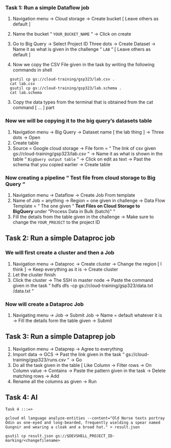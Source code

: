 ### ****Task 1: Run a simple Dataflow job****
1. Navigation menu → Cloud storage → Create bucket [ Leave others as default ]
2. Name the bucket “ `YOUR_BUCKET_NAME` “ → Click on create

1. Go to Big Query → Select Project ID Three dots → Create Dataset → Name it as what is given in the challenge “ `LAB` “ [ Leave others as default ]
2. Now we copy the CSV File given in the task by writing the following commands in shell
```
  gsutil cp gs://cloud-training/gsp323/lab.csv .    
  cat lab.csv
  gsutil cp gs://cloud-training/gsp323/lab.schema .
  cat lab.schema
```   
3. Copy the data types from the terminal that is obtained from the cat command [ … ] part

### **Now we will be copying it to the big query’s datasets table**
1. Navigation menu → Big Query → Dataset name [ the lab thing ] → Three dots → Open
2. Create table
3. Source = Google cloud storage → File form = “ The link of csv given gs://cloud-training/gsp323/lab.csv “ → Name it as what is shown in the table “ `BigQuery output table` “ → Click on edit as text → Past the schema that you copied earlier → Create table

### Now creating a pipeline “ Test file from cloud storage to Big Query “
1. Navigation menu → Dataflow → Create Job From template
2. Name of Job = anything → Region = one given in challenge → Data Flow Template = “ The one given “ **Text Files on Cloud Storage to BigQuery** under "Process Data in Bulk (batch)" “
3. Fill the details from the table given in the challenge → Make sure to change the `YOUR_PROJECT` to the project ID

## ****Task 2: Run a simple Dataproc job****
### **We will first create a cluster and then a Job**
1. Navigation menu → Dataproc → Create cluster → Change the region [ I think ] → Keep everything as it is → Create cluster
2. Let the cluster finish 
3. Click the cluster → The SSH in master node → Paste the command given in the task “ hdfs dfs -cp gs://cloud-training/gsp323/data.txt /data.txt “

### Now will create a Dataproc Job
1. Navigating menu → Job → Submit Job → Name = default whatever it is → Fill the details form the table given → Submit

## ****Task 3: Run a simple Dataprep job****
1. Navigation menu → Dataprep → Agree to everything
2. Import data → GCS → Past the link given in the task “ gs://cloud-training/gsp323/runs.csv “ → Go
3. Do all the task given in the table [ Like Column → Filter rows → On Column value → Contains → Paste the pattern given in the task → Delete matching rows → Add
4. Rename all the columns as given → Run

## ****Task 4: AI****
```
Task 4 :::=>

gcloud ml language analyze-entities --content="Old Norse texts portray Odin as one-eyed and long-bearded, frequently wielding a spear named Gungnir and wearing a cloak and a broad hat." > result.json

gsutil cp result.json gs://$DEVSHELL_PROJECT_ID-marking/<changefilename>

```